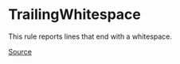 # TrailingWhitespace

This rule reports lines that end with a whitespace.


[Source](https://arturbosch.github.io/detekt/style.html#trailingwhitespace)
